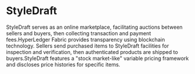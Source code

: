 # StyleDraft

StyleDraft serves as an online marketplace, facilitating auctions between sellers and buyers, then collecting transaction and payment fees.HyperLedger Fabric provides transparency using blockchain technology. Sellers send purchased items to StyleDraft facilities for inspection and verification, then authenticated products are shipped to buyers.StyleDraft features a "stock market-like" variable pricing framework and discloses price histories for specific items.
